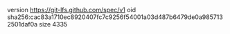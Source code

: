 version https://git-lfs.github.com/spec/v1
oid sha256:cac83a1710ec8920407fc7c9256f54001a03d487b6479de0a9857132501daf0a
size 4335
